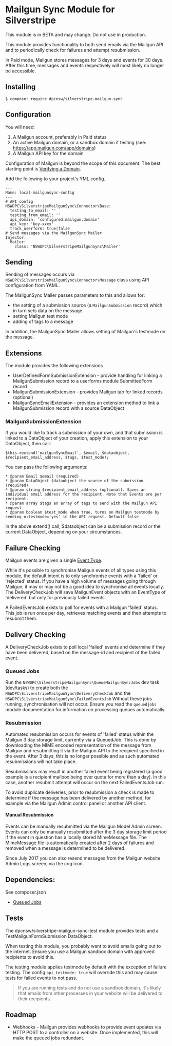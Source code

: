 # Mailgun Sync Module for Silverstripe

This module is in BETA and may change. Do not use in production.

This module provides functionality to both send emails via the Mailgun API and to periodically check for failures and attempt resubmission.

In Paid mode, Mailgun stores messages for 3 days and events for 30 days. After this time, messages and events respectively will most likely no longer be accessible.

## Installing
```
$ composer require dpcnsw/silverstripe-mailgun-sync
```

## Configuration
You will need:

1. A Mailgun account, preferably in Paid status
2. An active Mailgun domain, or a sandbox domain if testing (see: https://app.mailgun.com/app/domains)
3. A Mailgun API key for the domain

Configuration of Mailgun is beyond the scope of this document. The best starting point is [Verifying a Domain](http://mailgun-documentation.readthedocs.io/en/latest/quickstart-sending.html#verify-your-domain).

Add the following to your project's YML config.
```
---
Name: local-mailgunsync-config
---
# API config
NSWDPC\SilverstripeMailgunSync\Connector\Base:
  testing_to_email: ''
  testing_from_email: ''
  api_domain: 'configured.mailgun.domain'
  api_key: 'key-xxxx'
  track_userform: true|false
# Send messages via the MailgunSync Mailer
Injector:
  Mailer:
    class: 'NSWDPC\SilverstripeMailgunSync\Mailer'
```

## Sending
Sending of messages occurs via ```NSWDPC\SilverstripeMailgunSync\Connector\Message``` class using API configuration from YAML.

The MailgunSync Mailer passes parameters to this and allows for:
+ the setting of a submission source (a ```MailgunSubmission``` record) which in turn sets data on the message
+ setting Mailgun test mode
+ adding of tags to a message

In addition, the MailgunSync Mailer allows setting of Mailgun's testmode on the message.

## Extensions
The module provides the following extensions
+ UserDefinedFormSubmissionExtension - provide handling for linking a MailgunSubmission record to a userforms module SubmittedForm record
+ MailgunSubmissionExtension - provides Mailgun tab for linked records (optional)
+ MailgunSyncEmailExtension - provides an extension method to link a MailgunSubmission record with a source DataObject

### MailgunSubmissionExtension
If you would like to track a submission of your own, and that submission is linked to a DataObject of your creation, apply this extension to your DataObject, then call:
```
$this->extend('mailgunSyncEmail', $email, $dataobject, $recipient_email_address, $tags, $test_mode);
```
You can pass the following arguments:
```
* @param Email $email (required)
* @param DataObject $dataobject the source of the submission (required)
* @param string $recipient_email_address (optional). Saves an individual email address for the recipient. Note that Events are per recipient.
* @param array $tags an array of tags to send with the Mailgun API request
* @param boolean $test_mode when true, turns on Mailgun testmode by sending o:testmode='yes' in the API request. Default false
```
In the above extend() call, $dataobject can be a submission record or the current DataObject, depending on your circumstances.

## Failure Checking
Mailgun events are given a single [Event Type](http://mailgun-documentation.readthedocs.io/en/latest/api-events.html#event-types).

While it's possible to synchronise Mailgun events of all types using this module, the default intent is to only synchronise events with a 'failed' or 'rejected' status. If you have a high volume of messages going through Mailgun, it may or may not be a good idea to synchronise all events locally. The DeliveryCheckJob will save MailgunEvent objects with an EventType of 'delivered' but only for previously failed events.

A FailedEventsJob exists to poll for events with a Mailgun 'failed' status. This job is run once per day, retrieves matching events and then attempts to resubmit them.

## Delivery Checking
A DeliveryCheckJob exists to poll local 'failed' events and determine if they have been delivered, based on the message-id and recipient of the failed event.

### Queued Jobs
Run the ```NSWDPC\SilverstripeMailgunSync\QueueMailgunSyncJobs``` dev task (dev/tasks) to create both the ```NSWDPC\SilverstripeMailgunSync\DeliveryCheckJob``` and the ```NSWDPC\SilverstripeMailgunSync\FailedEventsJob```
Without these jobs running, synchronisation will not occur. Ensure you read the ```queuedjobs``` module documentation for information on processing queues automatically.


### Resubmission
Automated resubmission occurs for events of 'failed' status within the Mailgun 3 day storage limit, currently via a QueuedJob. This is done by downloading the MIME encoded representation of the message from Mailgun and resubmitting it via the Mailgun API to the recipient specified in the event.
After 3 days, this is no longer possible and as such automated resubmissions will not take place.

Resubmissions may result in another failed event being registered (a good example is a recipient mailbox being over quota for more than a day). In this case, another resubmit attempt will occur on the next FailedEventsJob run.

To avoid duplicate deliveries, prior to resubmission a check is made to determine if the message has been delivered by another method, for example via the Mailgun Admin control panel or another API client.

#### Manual Resubmission
Events can be manually resubmitted via the Mailgun Model Admin screen. Events can only be manually resubmitted after the 3 day storage limit period if the event in question has a locally stored MimeMessage file.
The MimeMessage file is automatically created after 2 days of failures and removed when a message is determined to be delivered.

Since July 2017 you can also resend messages from the Mailgun website Admin Logs screen, via the cog icon.

## Dependencies:
See composer.json
+ [Queued Jobs](https://github.com/symbiote/silverstripe-queuedjobs)

## Tests
The dpcnsw/silverstripe-mailgun-sync-test module provides tests and a TestMailgunFormSubmission DataObject.

When testing this module, you probably want to avoid emails going out to the internet. Ensure you use a Mailgun sandbox domain with approved recipients to avoid this.

The testing module applies testmode by default with the exception of failure testing. The config ```api_testmode: true``` will override this and may cause tests for failed events to not pass.

> If you are running tests and do not use a sandbox domain, it's likely that emails from other processes in your website will be delivered to their recipients.


## Roadmap
+ Webhooks - Mailgun provides webhooks to provide event updates via HTTP POST to a controller on a website. Once implemented, this will make the queued jobs redundant.

